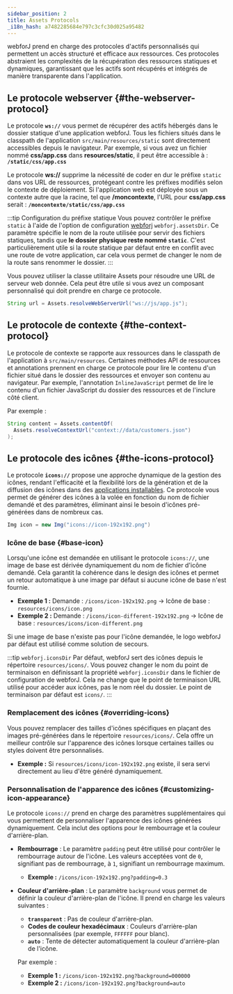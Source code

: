 ```yaml
---
sidebar_position: 2
title: Assets Protocols
_i18n_hash: a7482285684e797c3cfc30d025a95482
---
```

webforJ prend en charge des protocoles d'actifs personnalisés qui permettent un accès structuré et efficace aux ressources. Ces protocoles abstraient les complexités de la récupération des ressources statiques et dynamiques, garantissant que les actifs sont récupérés et intégrés de manière transparente dans l'application.

## Le protocole webserver {#the-webserver-protocol}

Le protocole **`ws://`** vous permet de récupérer des actifs hébergés dans le dossier statique d'une application webforJ. Tous les fichiers situés dans le classpath de l'application `src/main/resources/static` sont directement accessibles depuis le navigateur. Par exemple, si vous avez un fichier nommé **css/app.css** dans **resources/static**, il peut être accessible à : **`/static/css/app.css`**  

Le protocole **ws://** supprime la nécessité de coder en dur le préfixe `static` dans vos URL de ressources, protégeant contre les préfixes modifiés selon le contexte de déploiement. Si l'application web est déployée sous un contexte autre que la racine, tel que **/moncontexte**, l'URL pour **css/app.css** serait : **`/moncontexte/static/css/app.css`**  

:::tip Configuration du préfixe statique
Vous pouvez contrôler le préfixe `static` à l'aide de l'option de configuration [webforj](../configuration/properties#configuration-options) `webforj.assetsDir`. Ce paramètre spécifie le nom de la route utilisée pour servir des fichiers statiques, tandis que **le dossier physique reste nommé `static`**. C'est particulièrement utile si la route statique par défaut entre en conflit avec une route de votre application, car cela vous permet de changer le nom de la route sans renommer le dossier.
:::

Vous pouvez utiliser la classe utilitaire <JavadocLink type="foundation" location="com/webforj/utilities/Assets" code='true'>Assets</JavadocLink> pour résoudre une URL de serveur web donnée. Cela peut être utile si vous avez un composant personnalisé qui doit prendre en charge ce protocole.

```java
String url = Assets.resolveWebServerUrl("ws://js/app.js");
```

## Le protocole de contexte {#the-context-protocol}

Le protocole de contexte se rapporte aux ressources dans le classpath de l'application à `src/main/resources`. Certaines méthodes API de ressources et annotations prennent en charge ce protocole pour lire le contenu d'un fichier situé dans le dossier des ressources et envoyer son contenu au navigateur. Par exemple, l'annotation `InlineJavaScript` permet de lire le contenu d'un fichier JavaScript du dossier des ressources et de l'inclure côté client.

Par exemple :

```java
String content = Assets.contentOf(
  Assets.resolveContextUrl("context://data/customers.json")
);
```

## Le protocole des icônes {#the-icons-protocol}

Le protocole **`icons://`** propose une approche dynamique de la gestion des icônes, rendant l'efficacité et la flexibilité lors de la génération et de la diffusion des icônes dans des [applications installables](../configuration/installable-apps). Ce protocole vous permet de générer des icônes à la volée en fonction du nom de fichier demandé et des paramètres, éliminant ainsi le besoin d'icônes pré-générées dans de nombreux cas.

```java
Img icon = new Img("icons://icon-192x192.png")
```

### Icône de base {#base-icon}

Lorsqu'une icône est demandée en utilisant le protocole `icons://`, une image de base est dérivée dynamiquement du nom de fichier d'icône demandé. Cela garantit la cohérence dans le design des icônes et permet un retour automatique à une image par défaut si aucune icône de base n'est fournie.

- **Exemple 1 :** Demande : `/icons/icon-192x192.png` → Icône de base : `resources/icons/icon.png`
- **Exemple 2 :** Demande : `/icons/icon-different-192x192.png` → Icône de base : `resources/icons/icon-different.png`

Si une image de base n'existe pas pour l'icône demandée, le logo webforJ par défaut est utilisé comme solution de secours.

:::tip `webforj.iconsDir`
Par défaut, webforJ sert des icônes depuis le répertoire `resources/icons/`. Vous pouvez changer le nom du point de terminaison en définissant la propriété `webforj.iconsDir` dans le fichier de configuration de webforJ. Cela ne change que le point de terminaison URL utilisé pour accéder aux icônes, pas le nom réel du dossier. Le point de terminaison par défaut est `icons/`. 
:::

### Remplacement des icônes {#overriding-icons}

Vous pouvez remplacer des tailles d'icônes spécifiques en plaçant des images pré-générées dans le répertoire `resources/icons/`. Cela offre un meilleur contrôle sur l'apparence des icônes lorsque certaines tailles ou styles doivent être personnalisés.

- **Exemple :** Si `resources/icons/icon-192x192.png` existe, il sera servi directement au lieu d'être généré dynamiquement.

### Personnalisation de l'apparence des icônes {#customizing-icon-appearance}

Le protocole `icons://` prend en charge des paramètres supplémentaires qui vous permettent de personnaliser l'apparence des icônes générées dynamiquement. Cela inclut des options pour le rembourrage et la couleur d'arrière-plan.

- **Rembourrage** : Le paramètre `padding` peut être utilisé pour contrôler le rembourrage autour de l'icône. Les valeurs acceptées vont de `0`, signifiant pas de rembourrage, à `1`, signifiant un rembourrage maximum.
  - **Exemple :** `/icons/icon-192x192.png?padding=0.3`
  
- **Couleur d'arrière-plan** : Le paramètre `background` vous permet de définir la couleur d'arrière-plan de l'icône. Il prend en charge les valeurs suivantes :
  - **`transparent`** : Pas de couleur d'arrière-plan.
  <!-- vale off -->
  - **Codes de couleur hexadécimaux** : Couleurs d'arrière-plan personnalisées (par exemple, `FFFFFF` pour blanc).
  <!-- vale on -->
  - **`auto`** : Tente de détecter automatiquement la couleur d'arrière-plan de l'icône.

  Par exemple : 
  
  - **Exemple 1 :** `/icons/icon-192x192.png?background=000000`
  - **Exemple 2 :** `/icons/icon-192x192.png?background=auto`
